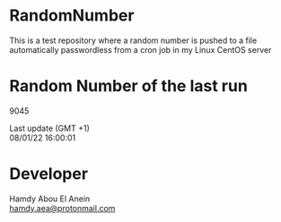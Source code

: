 # RandomNumber    
This is a test repository where a random number is pushed to a file automatically passwordless from a cron job in my Linux CentOS server    
# Random Number of the last run   
9045
      
Last update (GMT +1)    
08/01/22 16:00:01
# Developer    
Hamdy Abou El Anein   
hamdy.aea@protonmail.com
